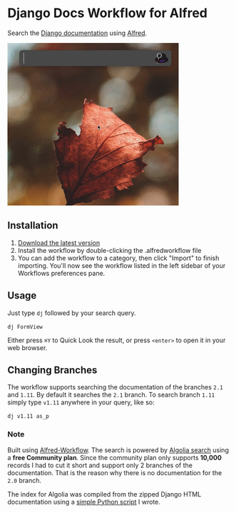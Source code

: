 # Django Docs Workflow for Alfred

Search the [Django documentation](https://docs.djangoproject.com/en/2.1/) using [Alfred](https://www.alfredapp.com/). 

![demo](demo.gif)

## Installation

1. [Download the latest version](https://github.com/techouse/alfred-django-docs/releases)
2. Install the workflow by double-clicking the .alfredworkflow file
3. You can add the workflow to a category, then click "Import" to finish importing. You'll now see the workflow listed in the left sidebar of your Workflows preferences pane.

## Usage

Just type `dj` followed by your search query.

```
dj FormView
```

Either press `⌘Y` to Quick Look the result, or press `<enter>` to open it in your web browser.

## Changing Branches

The workflow supports searching the documentation of the branches `2.1` and `1.11`. 
By default it searches the `2.1` branch. To search branch `1.11` simply type `v1.11` anywhere in your query, like so:

```
dj v1.11 as_p
```

### Note

Built using [Alfred-Workflow](https://github.com/deanishe/alfred-workflow). The search is powered by [Algolia search](https://www.algolia.com) using a __free Community plan__.
Since the community plan only supports __10,000__ records I had to cut it short and support only 2 branches of the documentation.
That is the reason why there is no documentation for the `2.0` branch.

The index for Algolia was compiled from the zipped Django HTML documentation using a [simple Python script](https://github.com/techouse/django-docs-parser) I wrote.
